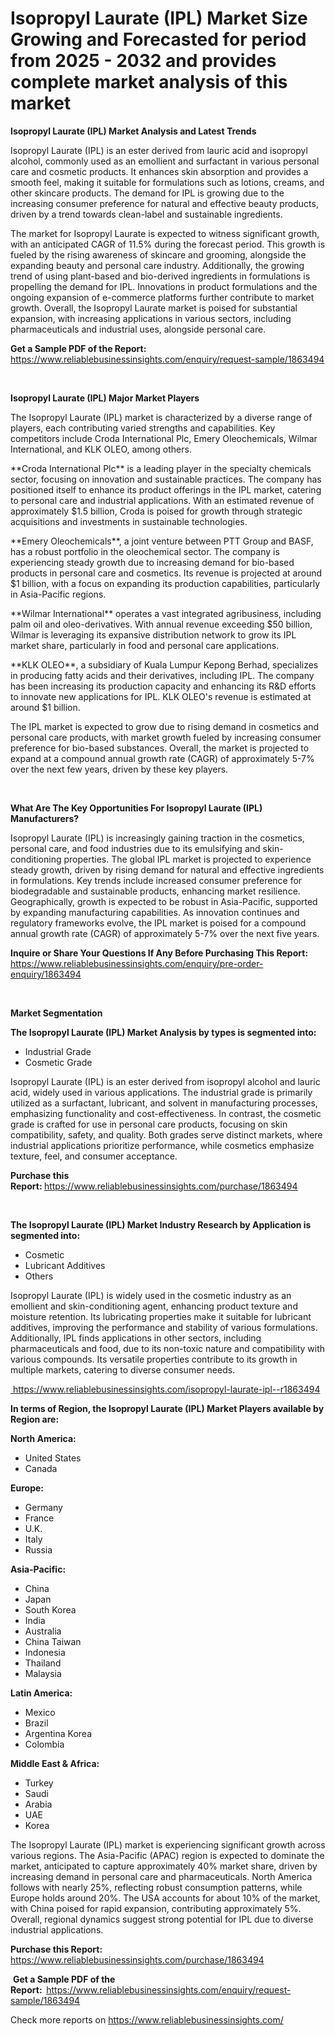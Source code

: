 <p><h1>Isopropyl Laurate (IPL) Market Size Growing and Forecasted for period from 2025 - 2032 and provides complete market analysis of this market</h1></p><p><strong>Isopropyl Laurate (IPL) Market Analysis and Latest Trends</strong></p>
<p><p>Isopropyl Laurate (IPL) is an ester derived from lauric acid and isopropyl alcohol, commonly used as an emollient and surfactant in various personal care and cosmetic products. It enhances skin absorption and provides a smooth feel, making it suitable for formulations such as lotions, creams, and other skincare products. The demand for IPL is growing due to the increasing consumer preference for natural and effective beauty products, driven by a trend towards clean-label and sustainable ingredients.</p><p>The market for Isopropyl Laurate is expected to witness significant growth, with an anticipated CAGR of 11.5% during the forecast period. This growth is fueled by the rising awareness of skincare and grooming, alongside the expanding beauty and personal care industry. Additionally, the growing trend of using plant-based and bio-derived ingredients in formulations is propelling the demand for IPL. Innovations in product formulations and the ongoing expansion of e-commerce platforms further contribute to market growth. Overall, the Isopropyl Laurate market is poised for substantial expansion, with increasing applications in various sectors, including pharmaceuticals and industrial uses, alongside personal care.</p></p>
<p><strong>Get a Sample PDF of the Report:&nbsp;</strong> <a href="https://www.reliablebusinessinsights.com/enquiry/request-sample/1863494?utm_campaign=39&utm_medium=2&utm_source=Github&utm_content=ia&utm_term=04022025&utm_id=isopropyl-laurate-ipl">https://www.reliablebusinessinsights.com/enquiry/request-sample/1863494</a></p>
<p>&nbsp;</p>
<p><strong>Isopropyl Laurate (IPL) Major Market Players</strong></p>
<p><p>The Isopropyl Laurate (IPL) market is characterized by a diverse range of players, each contributing varied strengths and capabilities. Key competitors include Croda International Plc, Emery Oleochemicals, Wilmar International, and KLK OLEO, among others.</p><p>**Croda International Plc** is a leading player in the specialty chemicals sector, focusing on innovation and sustainable practices. The company has positioned itself to enhance its product offerings in the IPL market, catering to personal care and industrial applications. With an estimated revenue of approximately $1.5 billion, Croda is poised for growth through strategic acquisitions and investments in sustainable technologies.</p><p>**Emery Oleochemicals**, a joint venture between PTT Group and BASF, has a robust portfolio in the oleochemical sector. The company is experiencing steady growth due to increasing demand for bio-based products in personal care and cosmetics. Its revenue is projected at around $1 billion, with a focus on expanding its production capabilities, particularly in Asia-Pacific regions.</p><p>**Wilmar International** operates a vast integrated agribusiness, including palm oil and oleo-derivatives. With annual revenue exceeding $50 billion, Wilmar is leveraging its expansive distribution network to grow its IPL market share, particularly in food and personal care applications.</p><p>**KLK OLEO**, a subsidiary of Kuala Lumpur Kepong Berhad, specializes in producing fatty acids and their derivatives, including IPL. The company has been increasing its production capacity and enhancing its R&D efforts to innovate new applications for IPL. KLK OLEO's revenue is estimated at around $1 billion.</p><p>The IPL market is expected to grow due to rising demand in cosmetics and personal care products, with market growth fueled by increasing consumer preference for bio-based substances. Overall, the market is projected to expand at a compound annual growth rate (CAGR) of approximately 5-7% over the next few years, driven by these key players.</p></p>
<p>&nbsp;</p>
<p><strong>What Are The Key Opportunities For Isopropyl Laurate (IPL) Manufacturers?</strong></p>
<p><p>Isopropyl Laurate (IPL) is increasingly gaining traction in the cosmetics, personal care, and food industries due to its emulsifying and skin-conditioning properties. The global IPL market is projected to experience steady growth, driven by rising demand for natural and effective ingredients in formulations. Key trends include increased consumer preference for biodegradable and sustainable products, enhancing market resilience. Geographically, growth is expected to be robust in Asia-Pacific, supported by expanding manufacturing capabilities. As innovation continues and regulatory frameworks evolve, the IPL market is poised for a compound annual growth rate (CAGR) of approximately 5-7% over the next five years.</p></p>
<p><strong>Inquire or Share Your Questions If Any Before Purchasing This Report:</strong> <a href="https://www.reliablebusinessinsights.com/enquiry/pre-order-enquiry/1863494?utm_campaign=39&utm_medium=2&utm_source=Github&utm_content=ia&utm_term=04022025&utm_id=isopropyl-laurate-ipl">https://www.reliablebusinessinsights.com/enquiry/pre-order-enquiry/1863494</a></p>
<p>&nbsp;</p>
<p><strong>Market Segmentation</strong></p>
<p><strong>The Isopropyl Laurate (IPL) Market Analysis by types is segmented into:</strong></p>
<p><ul><li>Industrial Grade</li><li>Cosmetic Grade</li></ul></p>
<p><p>Isopropyl Laurate (IPL) is an ester derived from isopropyl alcohol and lauric acid, widely used in various applications. The industrial grade is primarily utilized as a surfactant, lubricant, and solvent in manufacturing processes, emphasizing functionality and cost-effectiveness. In contrast, the cosmetic grade is crafted for use in personal care products, focusing on skin compatibility, safety, and quality. Both grades serve distinct markets, where industrial applications prioritize performance, while cosmetics emphasize texture, feel, and consumer acceptance.</p></p>
<p><strong>Purchase this Report:&nbsp;</strong><a href="https://www.reliablebusinessinsights.com/purchase/1863494?utm_campaign=39&utm_medium=2&utm_source=Github&utm_content=ia&utm_term=04022025&utm_id=isopropyl-laurate-ipl">https://www.reliablebusinessinsights.com/purchase/1863494</a></p>
<p>&nbsp;</p>
<p><strong>The Isopropyl Laurate (IPL) Market Industry Research by Application is segmented into:</strong></p>
<p><ul><li>Cosmetic</li><li>Lubricant Additives</li><li>Others</li></ul></p>
<p><p>Isopropyl Laurate (IPL) is widely used in the cosmetic industry as an emollient and skin-conditioning agent, enhancing product texture and moisture retention. Its lubricating properties make it suitable for lubricant additives, improving the performance and stability of various formulations. Additionally, IPL finds applications in other sectors, including pharmaceuticals and food, due to its non-toxic nature and compatibility with various compounds. Its versatile properties contribute to its growth in multiple markets, catering to diverse consumer needs.</p></p>
<p><a href="https://www.reliablebusinessinsights.com/isopropyl-laurate-ipl--r1863494?utm_campaign=39&utm_medium=2&utm_source=Github&utm_content=ia&utm_term=04022025&utm_id=isopropyl-laurate-ipl">&nbsp;https://www.reliablebusinessinsights.com/isopropyl-laurate-ipl--r1863494</a></p>
<p><strong>In terms of Region, the Isopropyl Laurate (IPL) Market Players available by Region are:</strong></p>
<p>
    <p> <strong> North America: </strong>
        <ul>
            <li>United States</li>
            <li>Canada</li>
        </ul>
        </p> 
    <p> <strong> Europe: </strong>
        <ul>
            <li>Germany</li>
            <li>France</li>
            <li>U.K.</li>
            <li>Italy</li>
            <li>Russia</li>
        </ul>
        </p> 
    <p> <strong> Asia-Pacific: </strong>
        <ul>
            <li>China</li>
            <li>Japan</li>
            <li>South Korea</li>
            <li>India</li>
            <li>Australia</li>
            <li>China Taiwan</li>
            <li>Indonesia</li>
            <li>Thailand</li>
            <li>Malaysia</li>
        </ul>
        </p> 
    <p> <strong> Latin America: </strong>
        <ul>
            <li>Mexico</li>
            <li>Brazil</li>
            <li>Argentina Korea</li>
            <li>Colombia</li>
        </ul>
        </p> 
    <p> <strong> Middle East & Africa: </strong>
        <ul>
            <li>Turkey</li>
            <li>Saudi</li>
            <li>Arabia</li>
            <li>UAE</li>
            <li>Korea</li>
        </ul>
    </p>
    </p>
<p><p>The Isopropyl Laurate (IPL) market is experiencing significant growth across various regions. The Asia-Pacific (APAC) region is expected to dominate the market, anticipated to capture approximately 40% market share, driven by increasing demand in personal care and pharmaceuticals. North America follows with nearly 25%, reflecting robust consumption patterns, while Europe holds around 20%. The USA accounts for about 10% of the market, with China poised for rapid expansion, contributing approximately 5%. Overall, regional dynamics suggest strong potential for IPL due to diverse industrial applications.</p></p>
<p><strong>Purchase this Report: </strong><a href="https://www.reliablebusinessinsights.com/purchase/1863494?utm_campaign=39&utm_medium=2&utm_source=Github&utm_content=ia&utm_term=04022025&utm_id=isopropyl-laurate-ipl">https://www.reliablebusinessinsights.com/purchase/1863494</a></p>
<p>&nbsp;<strong>Get a Sample PDF of the Report:&nbsp;&nbsp;</strong><a href="https://www.reliablebusinessinsights.com/enquiry/request-sample/1863494?utm_campaign=39&utm_medium=2&utm_source=Github&utm_content=ia&utm_term=04022025&utm_id=isopropyl-laurate-ipl">https://www.reliablebusinessinsights.com/enquiry/request-sample/1863494</a></p>
<p><strong></strong></p>
<p>Check more reports on <a href="https://www.reliablebusinessinsights.com/?utm_campaign=39&utm_medium=2&utm_source=Github&utm_content=ia&utm_term=04022025&utm_id=isopropyl-laurate-ipl">https://www.reliablebusinessinsights.com/</a></p>